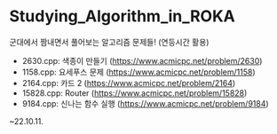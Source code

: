 # Studying_Algorithm_in_ROKA
군대에서 짬내면서 풀어보는 알고리즘 문제들! (연등시간 활용)

- 2630.cpp: 색종이 만들기 (https://www.acmicpc.net/problem/2630)
- 1158.cpp: 요세푸스 문제 (https://www.acmicpc.net/problem/1158)
- 2164.cpp: 카드 2 (https://www.acmicpc.net/problem/2164)
- 15828.cpp: Router (https://www.acmicpc.net/problem/15828)
- 9184.cpp: 신나는 함수 실행 (https://www.acmicpc.net/problem/9184)

~22.10.11.

